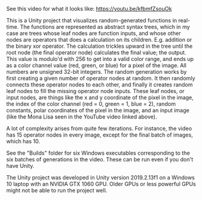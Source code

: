 See this video for what it looks like: https://youtu.be/kfbmfZsouOk

This is a Unity project that visualizes random-generated functions in real-time. The functions are represented as abstract syntax trees, which in my case are trees whose leaf nodes are function inputs, and whose other nodes are operators that does a calculation on its children. E.g. addition or the binary xor operator. The calculation trickles upward in the tree until the root node (the final operator node) calculates the final value; the output. This value is modulo'd with 256 to get into a valid color range, and ends up as a color channel value (red, green, or blue) for a pixel of the image. All numbers are unsigned 32-bit integers. The random generation works by first creating a given number of operator nodes at random. It then randomly connects these operator nodes to each other, and finally it creates random leaf nodes to fill the missing operator node inputs. These leaf nodes, or input nodes, are things like the x and y coordinate of the pixel in the image, the index of the color channel (red = 0, green = 1, blue = 2), random constants, polar coordinates of the pixel in the image, and an input image (like the Mona Lisa seen in the YouTube video linked above).

A lot of complexity arises from quite few iterations. For instance, the video has 15 operator nodes in every image, except for the final batch of images, which has 10.

See the "Builds" folder for six Windows executables corresponding to the six batches of generations in the video. These can be run even if you don't have Unity.

The Unity project was developed in Unity version 2019.2.13f1 on a Windows 10 laptop with an NVIDIA GTX 1060 GPU. Older GPUs or less powerful GPUs might not be able to run the project well.
